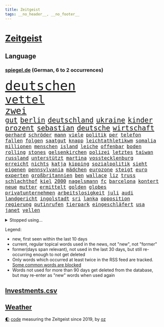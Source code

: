 ```yaml
---
title: Zeitgeist
tags: __no_header__, __no_footer__
---
```


# [Zeitgeist](https://oliz.io/zeitgeist/)

## Language

<h3><a href="https://www.spiegel.de" target="_blank">spiegel.de</a> (German, 6 to 2 occurrences)</h3>
<p style="font-family:monospace">
<span style="font-size:32pt"><a href="news_links.html#deutschen" class="current">deutschen</a></span>
<br>
<span style="font-size:27pt"><a href="news_links.html#vettel" class="current">vettel</a></span>
<br>
<span style="font-size:22pt"><a href="news_links.html#zwei" class="current">zwei</a></span>
<br>
<span style="font-size:17pt"><a href="news_links.html#gut" class="current">gut</a></span>
<span style="font-size:17pt"><a href="news_links.html#berlin" class="current">berlin</a></span>
<span style="font-size:17pt"><a href="news_links.html#deutschland" class="current">deutschland</a></span>
<span style="font-size:17pt"><a href="news_links.html#ukraine" class="current">ukraine</a></span>
<span style="font-size:17pt"><a href="news_links.html#kinder" class="current">kinder</a></span>
<span style="font-size:17pt"><a href="news_links.html#prozent" class="current">prozent</a></span>
<span style="font-size:17pt"><a href="news_links.html#sebastian" class="current">sebastian</a></span>
<span style="font-size:17pt"><a href="news_links.html#deutsche" class="current">deutsche</a></span>
<span style="font-size:17pt"><a href="news_links.html#wirtschaft" class="current">wirtschaft</a></span>
<br>
<span style="font-size:12pt"><a href="news_links.html#gerhard" class="current">gerhard</a></span>
<span style="font-size:12pt"><a href="news_links.html#schröder" class="current">schröder</a></span>
<span style="font-size:12pt"><a href="news_links.html#mann" class="current">mann</a></span>
<span style="font-size:12pt"><a href="news_links.html#viele" class="current">viele</a></span>
<span style="font-size:12pt"><a href="news_links.html#politik" class="current">politik</a></span>
<span style="font-size:12pt"><a href="news_links.html#per" class="current">per</a></span>
<span style="font-size:12pt"><a href="news_links.html#telefon" class="current">telefon</a></span>
<span style="font-size:12pt"><a href="news_links.html#fallen" class="current">fallen</a></span>
<span style="font-size:12pt"><a href="news_links.html#folgen" class="current">folgen</a></span>
<span style="font-size:12pt"><a href="news_links.html#saatgut" class="new">saatgut</a></span>
<span style="font-size:12pt"><a href="news_links.html#knapp" class="current">knapp</a></span>
<span style="font-size:12pt"><a href="news_links.html#leichtathletikwm" class="current">leichtathletikwm</a></span>
<span style="font-size:12pt"><a href="news_links.html#somalia" class="current">somalia</a></span>
<span style="font-size:12pt"><a href="news_links.html#millionen" class="current">millionen</a></span>
<span style="font-size:12pt"><a href="news_links.html#menschen" class="current">menschen</a></span>
<span style="font-size:12pt"><a href="news_links.html#island" class="current">island</a></span>
<span style="font-size:12pt"><a href="news_links.html#leiche" class="current">leiche</a></span>
<span style="font-size:12pt"><a href="news_links.html#offenbar" class="current">offenbar</a></span>
<span style="font-size:12pt"><a href="news_links.html#boden" class="current">boden</a></span>
<span style="font-size:12pt"><a href="news_links.html#rolling" class="current">rolling</a></span>
<span style="font-size:12pt"><a href="news_links.html#stones" class="current">stones</a></span>
<span style="font-size:12pt"><a href="news_links.html#gelsenkirchen" class="new">gelsenkirchen</a></span>
<span style="font-size:12pt"><a href="news_links.html#polizei" class="current">polizei</a></span>
<span style="font-size:12pt"><a href="news_links.html#letztes" class="current">letztes</a></span>
<span style="font-size:12pt"><a href="news_links.html#taiwan" class="current">taiwan</a></span>
<span style="font-size:12pt"><a href="news_links.html#russland" class="current">russland</a></span>
<span style="font-size:12pt"><a href="news_links.html#unterstützt" class="current">unterstützt</a></span>
<span style="font-size:12pt"><a href="news_links.html#martina" class="current">martina</a></span>
<span style="font-size:12pt"><a href="news_links.html#vosstecklenburg" class="current">vosstecklenburg</a></span>
<span style="font-size:12pt"><a href="news_links.html#erreicht" class="current">erreicht</a></span>
<span style="font-size:12pt"><a href="news_links.html#nichts" class="current">nichts</a></span>
<span style="font-size:12pt"><a href="news_links.html#katja" class="current">katja</a></span>
<span style="font-size:12pt"><a href="news_links.html#kipping" class="new">kipping</a></span>
<span style="font-size:12pt"><a href="news_links.html#sozialpolitik" class="current">sozialpolitik</a></span>
<span style="font-size:12pt"><a href="news_links.html#sieht" class="current">sieht</a></span>
<span style="font-size:12pt"><a href="news_links.html#eigenen" class="current">eigenen</a></span>
<span style="font-size:12pt"><a href="news_links.html#pennsylvania" class="current">pennsylvania</a></span>
<span style="font-size:12pt"><a href="news_links.html#mädchen" class="current">mädchen</a></span>
<span style="font-size:12pt"><a href="news_links.html#eurozone" class="current">eurozone</a></span>
<span style="font-size:12pt"><a href="news_links.html#steigt" class="current">steigt</a></span>
<span style="font-size:12pt"><a href="news_links.html#euro" class="current">euro</a></span>
<span style="font-size:12pt"><a href="news_links.html#experten" class="current">experten</a></span>
<span style="font-size:12pt"><a href="news_links.html#großbritannien" class="current">großbritannien</a></span>
<span style="font-size:12pt"><a href="news_links.html#ben" class="current">ben</a></span>
<span style="font-size:12pt"><a href="news_links.html#wallace" class="current">wallace</a></span>
<span style="font-size:12pt"><a href="news_links.html#liz" class="new">liz</a></span>
<span style="font-size:12pt"><a href="news_links.html#truss" class="current">truss</a></span>
<span style="font-size:12pt"><a href="news_links.html#schlachthof" class="current">schlachthof</a></span>
<span style="font-size:12pt"><a href="news_links.html#kiel" class="current">kiel</a></span>
<span style="font-size:12pt"><a href="news_links.html#2000" class="current">2000</a></span>
<span style="font-size:12pt"><a href="news_links.html#nagelsmann" class="current">nagelsmann</a></span>
<span style="font-size:12pt"><a href="news_links.html#fc" class="current">fc</a></span>
<span style="font-size:12pt"><a href="news_links.html#barcelona" class="current">barcelona</a></span>
<span style="font-size:12pt"><a href="news_links.html#kontert" class="current">kontert</a></span>
<span style="font-size:12pt"><a href="news_links.html#neue" class="current">neue</a></span>
<span style="font-size:12pt"><a href="news_links.html#mutter" class="current">mutter</a></span>
<span style="font-size:12pt"><a href="news_links.html#ermittelt" class="current">ermittelt</a></span>
<span style="font-size:12pt"><a href="news_links.html#golden" class="current">golden</a></span>
<span style="font-size:12pt"><a href="news_links.html#globes" class="new">globes</a></span>
<span style="font-size:12pt"><a href="news_links.html#privatunternehmen" class="new">privatunternehmen</a></span>
<span style="font-size:12pt"><a href="news_links.html#arbeitslosigkeit" class="current">arbeitslosigkeit</a></span>
<span style="font-size:12pt"><a href="news_links.html#juli" class="current">juli</a></span>
<span style="font-size:12pt"><a href="news_links.html#audi" class="current">audi</a></span>
<span style="font-size:12pt"><a href="news_links.html#landgericht" class="current">landgericht</a></span>
<span style="font-size:12pt"><a href="news_links.html#ingolstadt" class="current">ingolstadt</a></span>
<span style="font-size:12pt"><a href="news_links.html#sri" class="current">sri</a></span>
<span style="font-size:12pt"><a href="news_links.html#lanka" class="current">lanka</a></span>
<span style="font-size:12pt"><a href="news_links.html#opposition" class="current">opposition</a></span>
<span style="font-size:12pt"><a href="news_links.html#regierung" class="current">regierung</a></span>
<span style="font-size:12pt"><a href="news_links.html#putinrufen" class="new">putinrufen</a></span>
<span style="font-size:12pt"><a href="news_links.html#tierpark" class="new">tierpark</a></span>
<span style="font-size:12pt"><a href="news_links.html#eingeschläfert" class="current">eingeschläfert</a></span>
<span style="font-size:12pt"><a href="news_links.html#usa" class="current">usa</a></span>
<span style="font-size:12pt"><a href="news_links.html#janet" class="new">janet</a></span>
<span style="font-size:12pt"><a href="news_links.html#yellen" class="current">yellen</a></span>
</p>
<details>
<summary>Stopped using...</summary>
<p class="former" style="font-size:12pt">
coronaregeln(646) becker(645) bergen(644) carsten(644) coronawelle(644) humanitäre(644) metropole(644) bundesländern(643) coronafälle(643) einzelne(643) entwurf(643) gehalt(643) gemeinde(643) morgen(643) planen(643) trauer(643) bayerische(642) beschreibt(642) enger(642) parteitag(642) ausländische(641) berühmt(641) bisherige(641) einführen(641) heftig(641) rechtsextremen(641) schweigen(641) versagt(641) versorgt(641) ärzten(641) bauen(640) betroffene(640) billionen(640) eingebrochen(640) fielen(640) florian(640) parteichef(640) polizeieinsatz(640) strafen(640) wiederwahl(640) bayerischen(639) berichterstattung(639) bewertet(639) coronaimpfstoffe(639) coronatote(639) infektionszahlen(639) kontrolliert(639) krank(639) menschenrechte(639) reißt(639) verlegt(639) versehentlich(639) weisen(639) bedrohung(638) briten(638) einwohner(638) entsprechende(638) gekostet(638) gerechtigkeit(638) lesen(638) müller(638) positive(638) punkte(638) rainer(638) scheiterte(638) umweltministerin(638) untersuchungen(638) weltkrieg(638) wenden(638) beschimpft(637) beteiligten(637) erheblich(637) erstaunlich(637) figuren(637) gespielt(637) hinterher(637) institut(637) reich(637) rücken(637) schnelltests(637) schriftstellerin(637) standort(637) 90(636) aufmerksamkeit(636) belarussischen(636) blickt(636) hunderttausende(636) san(636) signal(636) staats(636) anspruch(635) ausreichend(635) dienen(635) eindruck(635) gesundheitlichen(635) klein(635) klingbeil(635) lars(635) lüge(635) meister(635) spdpolitikerin(635) unternehmer(635) verbreiten(635) argumente(634) ehren(634) klaren(634) nutzte(634) regiert(634) schmidt(634) tötung(634) unterstützer(634) verteidigungsministerium(634) wurzeln(634) begann(633) freude(633) kardinal(633) kochen(633) missbraucht(633) offensive(633) vorsitzenden(633) davor(632) hinnehmen(632) optimistisch(632) trieb(632) unterricht(631) verlierer(631) wochenlang(631) drohungen(630) gespalten(630) historisch(630) kieler(630) rat(630) ökonom(630) anschließend(629) mauer(629) motiv(629) netanyahu(629) vergessen(629) 1500(628) beziehungen(628) kinos(628) modell(628) philipp(628) umstrittenes(628) zugelassen(628) anlass(627) getrennt(627) hubertus(627) klassiker(627) loswerden(627) überlassen(627) 2030(626) trauen(626) vorstoß(626) zuversichtlich(626) steckte(625) einnahmen(624) lernt(624) präsidentin(624) reichsten(624) einiger(623) fit(622) harten(622) verteidigen(622) wahrscheinlich(622) besondere(620) sitzung(620) überleben(620) schaffte(619) erwachsene(618) sozialdemokraten(618) steffen(618) küstenwache(617) provokation(617) status(617) teilnahme(617) vermissen(617) varianten(615) enorme(614) frisch(614) heftiger(614) immerhin(613) produziert(612) kunstwerk(611) wandel(610) psychisch(609) ministerien(607) folter(605) gefühl(605) songs(604) kindheit(603) verschafft(603) wirbel(603) abgeschlossen(602) teilt(602) 36(599) verpasste(594) staatlichen(592) identität(591) massaker(591) ära(590) offener(584) rache(583) missbrauchs(582) coronafolgen(577) mängel(573) gelangt(571) erzieher(569) rückte(569) schiffe(565) 15jährige(557) woelki(557) bundestagsabgeordnete(554) mangelnde(546) umbau(543) zustimmen(537) milliardär(531) geheimen(524) ausstellung(514) skandale(504) neuanfang(503) günstig(499) unverletzt(499) josef(498) rückgang(498) militärjunta(495) todesursache(490) politikern(472) belgische(459) 250(453) geehrt(448) rechnung(440) nötigen(439) komme(433) afghanischen(432) auszeichnung(427) lediglich(422) tennisstar(413) absolute(409) fossile(409) dorthin(408) psyche(406) meilenstein(404) ausbildung(401) flohen(401) verschwörungsmythen(400) parlamentswahlen(399) berge(393) unwettern(390) 01(388) entsorgt(382) indigene(382) traditionelle(381) parteispitze(380) sowjetunion(380) tornado(373) hollywoodstar(372) ausgabe(367) partnerschaft(365) cup(364) stockt(364) verurteilung(361) kolumnistin(359) eröffnen(358) verbunden(358) georgien(356) landsleute(347) nrwministerpräsident(346) weibliche(341) ioc(338) kuriose(333) jenseits(332) umkämpften(331) bemerkbar(330) bundesbehörde(330) binden(328) benedikt(326) moritz(326) achtjährige(324) rätselhafte(324) genervt(323) hansjoachim(321) scholz'(318) längste(317) zwölfjähriger(313) flüchtende(312) verstecken(311) zorn(309) zeitungsbericht(304) böse(303) operationen(300) stufe(299) fehlender(298) protokoll(298) dringen(297) anhörung(296) geburtstagsfeier(295) ostdeutschen(295) koalitionsvertrag(294) royals(293) geständnis(292) games(290) hoffmann(290) wiederholung(289) unerwünschte(288) nfl(286) heimen(284) kremlsprecher(281) mr(281) südkoreas(280) erneuerung(277) psychologie(277) vorsitz(274) annulliert(273) briefe(273) beratungen(271) lindern(269) sozialer(269) elke(266) heidenreich(266) bahnen(265) kongo(265) spezielle(265) mond(263) oppositionsführer(263) bedrängt(262) bewerten(262) eingefroren(258) erzeugerpreise(258) feiertag(258) grauen(255) comedian(254) mahnen(247) renaissance(247) verwehrt(246) engere(245) schülerin(245) traditionell(243) kräftigen(241) meldungen(241) optionen(241) reine(241) bekannteste(240) frisst(238) immobilienbesitzer(238) mehrmals(238) atlanta(236) milliardäre(236) nutzung(236) aufarbeiten(235) vorgesehen(233) gestiegene(231) todesstrafe(230) trip(230) gemälde(229) kentucky(229) gesteckt(226) tauschen(225) quarterback(224) dutzenden(223) robben(223) wachstumsprognose(223) formel1saison(222) künstlers(222) versicherten(222) mischt(221) bundesparteitag(220) beratung(219) beeindruckt(218) halte(218) positiver(218) verwüstung(218) swift(215) thesen(215) verschiedenen(213) maßgeblich(210) rätselhafter(210) 1995(208) erschütternd(208) nordische(208) passagieren(208) wecken(208) felder(207) mondes(207) einzelfall(206) fdpminister(206) senior(206) erfurter(205) gottesdienst(205) gedenkt(203) öffentlichrechtlichen(202) geiger(201) marina(200) wackelt(199) bundestages(198) g7staaten(198) klettern(197) 65jähriger(196) alarmierend(196) kraftwerk(196) bafög(195) beschränken(194) watzke(194) weiten(194) vergiftet(193) bescheren(192) klara(192) viren(192) kern(191) ungleich(191) persönlichkeit(190) militärbündnis(187) 270(186) hungersnöte(184) kitas(184) allzu(182) großeinsatz(182) abhalten(181) austritt(180) abstandsregeln(179) kaczyński(179) zerfallen(179) tischtennis(178) geistig(177) ukrainerin(176) einzel(175) spätere(175) verabreden(175) dwd(174) erzbistum(174) kümmert(174) militärisch(173) erweitert(172) reichlich(172) bridge(170) spaltung(169) nahrungsmittel(168) stadtverwaltung(168) guantanamo(167) abgerissen(166) beyoncé(165) parteiführung(164) wehrdienst(164) unterscheiden(163) verschwindet(163) kambodscha(162) litauens(162) wagt(162) kirill(161) vergleichsweise(161) 57jährigen(160) konsumenten(160) algerien(159) billige(159) genozid(159) lohnen(158) m(158) tunesien(158) weltgrößte(158) gastbeitrag(157) kernkraftwerke(157) texanischen(157) eindhoven(156) energiekonzerns(156) prorussischen(156) unionspolitiker(156) bewahren(155) pen(155) datum(154) kanadier(154) campen(153) washingtons(153) westens(153) natogeneralsekretär(152) unangemeldeten(152) überraschungen(152) wahrnehmung(151) konsequent(150) eishockeyteam(149) brüder(148) staatskanzlei(148) eubehörde(147) geltend(147) schnitten(147) topform(147) norwegischer(146) statements(145) aufhören(144) funktionäre(144) nordseeküste(144) projekts(144) niederlegen(142) warme(142) kusel(141) klug(140) nizza(140) videoschalte(140) ahnung(139) drach(139) leak(139) reemtsmaentführer(139) stammen(139) kylian(138) mbappé(138) schülern(138) 19jährige(137) 98(137) abgeschafft(137) geistliche(137) absagen(136) jener(136) parlamentswahl(136) schuster(136) tui(136) hörten(135) terror(135) zugesagt(135) dreijährige(134) soziologin(134) vorkommen(134) böhmermann(132) spdchef(132) misstrauisch(131) drohten(130) fragwürdigen(130) oleg(130) straßburg(130) gehoben(129) abschnitt(128) riechen(128) spagat(128) werbeverbot(128) wirtschaftsweise(128) verseucht(127) verblüfft(126) bewegungen(125) märkte(125) verdirbt(125) ausstattung(124) befruchtung(123) engagiert(123) miami(123) weitem(123) nass(122) riskant(122) heben(121) werken(121) überarbeitet(121) bahnt(120) mais(120) sperre(120) zäsur(120) sanktioniert(119) charkiw(117) oligarchenjacht(116) omikronsubtyp(116) geringere(115) eubeitritt(113) fighters(113) foo(113) massenschlägerei(113) drücken(112) duda(112) zeitenwende(112) gewerkschafter(111) jusochefin(111) nuklearen(111) energieabhängigkeit(110) evakuierung(110) helm(110) großstadt(109) schnelleren(109) tätigkeit(109) ignorieren(108) jüngster(108) ölkonzern(108) koch(107) verfügt(107) beispiele(106) blockade(106) ultras(106) verbotene(106) eugipfel(105) modern(105) slowenien(105) spritpreise(105) lohnpreisspirale(104) patriarch(104) speziellen(103) gefangenen(102) geschäftsleute(102) sachsenhausen(102) ten(102) tenniskarriere(102) umfasst(102) dicke(101) infektionsschutzgesetzes(101) mykolajiw(101) nachrichtenagenturen(101) schul(101) wiener(101) bankkonto(100) gaststätten(100) nico(100) zweifelhaft(100) bundeswirtschaftsminister(99) co2emissionen(99) türkischer(99) arkansas(97) ausgegeben(97) zusammenleben(97) erneuter(96) großmacht(96) kriegsführung(96) petr(96) steigern(96) tvjournalistin(96) verschlechtern(96) ansturm(95) aufkommt(95) schlappe(94) vorschriften(94) engpass(93) rivalen(93) south(93) bewegte(92) günstigsten(92) zerlegen(92) bundesfinanzhof(91) erlauben(91) familienleben(91) gfkkonsumklima(91) hiesige(91) instrumente(91) minen(91) notfallplans(91) stalin(91) teilnehmenden(91) 2200(90) 24jähriger(90) abgeriegelt(90) ausrufen(90) energieminister(90) registrierte(90) schweriner(90) sonnenschein(90) finanzierten(89) aggressor(88) doha(88) erhalt(88) feiernder(88) gleitschirmflieger(88) globalisierung(88) klaveness(88) lise(88) relativiert(88) telefonate(88) zwangsheirat(88) abfall(87) bauernverband(87) diesjährige(87) schikane(87) erdgaspipeline(86) neuneuroticket(86) südlichen(86) verlorene(86) abhängen(85) ansteckungen(85) behinderten(85) dystopie(85) gesundheitlich(85) kritischer(85) markiert(85) vergehen(85) überforderte(85) 24jährige(84) anschein(84) begab(84) erfreulicher(84) georgischen(84) maximilian(84) natürliche(84) anzunehmen(83) ausgedacht(83) coronasommer(83) ideologie(83) müde(83) almuth(82) altersgruppe(82) einsetzt(82) entsprechend(82) immunologe(82) kompensieren(82) nationaltorhüterin(82) schult(82) sparkassen(82) staatsballett(82) virtuelle(82) zollkontrollen(82) ernste(81) freihandelsabkommen(81) israelischer(81) maximale(81) mordprozess(81) veranstaltet(81) zahn(81) beliebtesten(80) praktische(80) stop(80) gebietsgewinne(79) gehirntumor(79) quellen(79) rüstungsindustrie(79) 99(78) bafögreform(78) bedarfssätze(78) elternfreibeträge(78) nils(78) urlaubs(78) wohnpauschale(78) autohersteller(77) belegschaft(77) stillgelegten(77) nrwregierung(76) darknet(75) meistern(75) nachtclub(75) npd(75) rivalität(75) trommeln(75) angelique(74) blanker(74) gerichts(74) ireland(74) kerber(74) verkürzte(74) alkoholisiert(73) boateng(73) effekte(73) gäbe(73) zündet(73) anstecken(72) janine(72) legoland(72) lieferschwierigkeiten(72) spritsteuern(72) unglücks(72) verfügbar(72) voneinander(72) vorstellt(72) fing(71) jaroslaw(71) kommender(71) nachgefragt(71) pc(71) regieren(71) usmetropole(71) wahre(71) wissler(71) bauchschmerzen(70) del(70) demokratien(70) empfinden(70) marderschützenpanzer(70) nachlässigkeit(70) umstände(70) usrapper(70) 84(69) einwohnern(69) gully(69) tennisprofis(69) umwegen(69) usgeheimdienste(69) hurra(68) kay(68) korrektur(68) mietwagen(68) schaulaufen(68) überführen(68) franken(67) hagelte(67) maik(67) bleib(66) exzentrischen(66) habecks(66) verärgern(66) zentrale(66) zölle(66) abgeschaltet(65) bauboom(65) bestandteile(65) mannheim(65) perfekte(65) putinvertraute(65) umweltkatastrophe(65) versöhnung(65) verärgert(65) benannte(64) blockierte(64) eingewiesen(64) ergebnissen(64) gekentert(64) industriestaaten(64) terrorakt(64) verhängnis(64) biodiversität(63) isar(63) lagerte(63) meistertitel(63) rückhalt(63) schwerin(63) testlauf(63) di(62) finsternis(62) frederike(62) gaza(62) gazastreifen(62) gun(62) lesung(62) megan(62) möhlmann(62) verschanzen(62) erfurt(61) gefallener(61) jakarta(61) jubel(61) pulverfass(61) sinkender(61) szenario(61) vorzurücken(61) lautet(60) panda(60) vorhat(60) extras(59) gebrauchte(59) positionieren(59) sinkenden(59) vertagt(59) verwendete(59) abgezockte(58) ba5(58) bielefelder(58) dazwischen(58) hoeneß(58) ingo(58) insolventen(58) isoliert(58) mia(58) stellantis(58) südukraine(58) treffens(58) uli(58) willemalexander(58) zöllen(58) befürworter(57) begnadigung(57) depot(57) colorado(56) finalserie(56) göttingen(56) inwiefern(56) m/w/d(56) wahlbeteiligung(56) zuständen(56) bedingung(55) demselben(55) gelobt(55) herausfinden(55) katie(55) privatleute(55) schwangerschaftsabbrüchen(55) bäcker(54) gewaltbereite(54) handele(54) korruptionsaffäre(54) münchens(54) spree(54) ökologischen(54) 2004(53) birgt(53) enteignung(53) lehre(53) leonardo(53) netzagenturchef(53) parolen(53) vermessung(53) zurückgelassen(53) alcaraz(52) betrunkene(52) fynn(52) gerichtshofs(52) kliemann(52) korrigieren(52) merken(52) mohammeds(52) osteuropäer(52) sapega(52) schwäbisch(52) sofia(52) verabredet(52) hilaire(51) ju(51) laurent(51) prüfer(51) tödliches(51) übervolles(51) basketball(50) beträchtlichen(50) billigtouristen(50) einzuschränken(50) politisches(50) sprudeln(50) atomwaffenfähige(49) brennende(49) buffett(49) f(49) griechische(49) häftlinge(49) ideenklau(49) jeanluc(49) ladys(49) mélenchon(49) norweger(49) ransomware(49) starinvestor(49) warren(49) abraham(48) existenzangst(48) feuern(48) kolleg(48) potentaten(48) schranken(48) anpassen(47) ausgebildet(47) bono(47) gasförderung(47) korrektheit(47) nazideutschland(47) rebellieren(47) staatenverbund(47) wuppertal(47) ölkonzerne(47) bekundeten(46) burnout(46) dave(46) passagen(46) reality(46) regierungsbildung(46) tarifeinigung(46) berühmtes(45) millionenpublikum(45) tankstelle(45) traktor(45) wochenenden(45) überfälle(45) 16jährigen(44) 219a(44) paragraf(44) preisobergrenze(44) ubahn(44) usabtreibungsrecht(44) wahlsieg(44) werbeverbots(44) blitz(43) pellmann(43) projektilen(43) reporterin(43) sicherungsverwahrung(43) sören(43) verarbeitung(43) abertausende(42) brutto(42) ergattert(42) polizistenmorde(42) series(42) stammende(42) talk(42) bayerischer(41) dürren(41) führungsstil(41) hilflose(41) ignatova(41) onecoin(41) ruja(41) sonys(41) verbrennungsmotoren(41) 108(40) bhakdi(40) ernährungssicherheit(40) olympiaaus(40) peskow(40) stürmerstar(40) sucharit(40) thronfolger(40) 1961(39) bundesligarückkehrer(39) clan(39) französischer(39) handfesten(39) außerordentlichen(38) basquiat(38) jeanmichel(38) maverick(38) olli(38) rtlshow(38) studiert(38) theresa(38) borahansgrohe(37) burkinis(37) festgefahrenen(37) gravierenden(37) grenoble(37) handgreiflich(37) mixed(37) mutig(37) rodrigo(37) schulz(37) stanley(37) styles(37) vorgängers(37) zugausfälle(37) anführen(36) nachbesserungen(36) radikalisierung(36) wachmann(36) ärmsten(36) ada(35) gerichtstermin(35) hegerberg(35) kevinprince(35) mitbewerber(35) oklahoma(35) schlägereien(35) sportprofis(35) verdachtsfälle(35) burkini(34) erfinden(34) erhöhtes(34) gärt(34) sitze(34) sommerwetter(34) sprung(34) steueroasen(34) biosprit(33) hopp(33) jeher(33) klubchef(33) schirdewan(33) theorie(33) umwelthilfe(33) verhaftung(33) verrennen(33) abgelegenen(32) depeche(32) durchmesser(32) fletcher(32) g7treffen(32) internes(32) katastrophenfall(32) prince(32) stärksten(32) amokläufer(31) drohendem(31) exzessiv(31) kasachen(31) matchball(31) paragleiter(31) unterlegenen(31) xinjiang(31) yorks(31) bescheinigt(30) besseren(30) durchbrochen(30) geleakte(30) geringes(30) notaufnahme(30) ulm(30) witwe(30) zuhauf(30) again(29) bestzeit(29) gerungen(29) handgranaten(29) kalif(29) schimpft(29) grundschule(28) kampfmittelräumdienst(28) machtkampf(28) mitgliederversammlung(28) starstürmer(28) beschlagnahmung(27) hab(27) lehrervertreter(27) satelliten(27) seider(27) sendete(27) struktur(27) übung(27) anlegern(26) antisemitischer(26) coco(26) fälschungen(26) gauff(26) geschehnisse(26) getauscht(26) kutsche(26) mächtiger(26) reflektiert(26) unterging(26) 24jährigen(25) kleinkindern(25) wohnmobil(25) achtjähriger(24) attraktiver(24) auszeichnungen(24) festzunehmen(24) hinzunehmen(24) kartell(24) schwarzgrünen(24) vorbeifahrende(24) überspringen(24) angerufen(23) gustavo(23) götze(23) linker(23) nszeit(23) petro(23) schwimmen(23) vermeintliche(23) ärmeren(23) abschiebeflüge(22) eingespielt(22) einkommensverlusten(22) ernsthafte(22) garmisch(22) zulassen(22) beherrschte(21) besänftigen(21) kriegsende(21) kämen(21) neustart(21) quälen(21) angehörigen(20) erschwinglich(20) gerüchten(20) gibraltar(20) gleichberechtigung(20) prompt(20) prämien(20) putsch(20) setzten(20) strippenzieher(20) bahnchaos(19) europaleaguesieger(19) jubelte(19) persönlicher(19) 1990(18) geringverdiener(18) kolleginnen(18) kompromisse(18) otte(18) stöhr(18) älter(18) überflug(18) klimaanlagen(17) opferzahlen(17) partnerin(17) serbiens(17) worms(17) exbundeswehrsoldaten(15) illusion(15) naturschützer(15) richtiges(15) wellbrock(15) bahnmitarbeiter(14) durststrecke(14) einheimische(14) orlando(14) schwitzen(14) unterhält(14) bergnot(13) brad(13) depression(13) drogenprobleme(13) frontbesuch(13) helfe(13) kaufangebot(13) kosovo(13) lockte(13) siebziger(13) staatsbank(13) verlobte(13) vilnius(13) wembley(13) zahlungsunfähigkeit(13) baumgart(12) fashion(12) formsache(12) kuratoren(12) schwimmt(12) aufgebot(11) büßt(11) cyberangriffen(11) ersthelfer(11) prekär(11) tumulten(11) töteten(11) verspottet(11) wiederbelebung(11) zinsanstieg(11) überwunden(11)
</p>
</details>
<p>Legend:
<ul>
<li><span class="new">new</span>, first seen within the last 10 days</li>
<li><span class="current">current</span>, regular topical words used in the news, not "new", not "former"</li>
<li><span class="former">former(days span relevant)</span>, not used in the last 30 days, but still re-occurring enough to not get deleted</li>
<li>Only words which occurred at least twice in the RSS feed are tracked. <a href="language/filters.py">Some common words are blocked</a></li>
<li>Words not used for more than 90 days get deleted from the database, but may re-enter as "new" words when used again</li>
</ul>
</p>

## [Investments](investments.html)[.csv](investments.csv)

## [Weather](weather.html)

<footer>
<a href="javascript:toggleTheme()" class="nav">🌓</a>
<a href="https://github.com/ooz/zeitgeist">code</a> measuring the Zeitgeist since 2019, by <a href="https://oliz.io">oz</a>
</footer>
